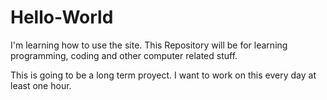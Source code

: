 # Hello-World
I'm learning how to use the site. This Repository will be for learning programming, coding and other computer related stuff.

This is going to be a long term proyect. I want to work on this every day at least one hour.
